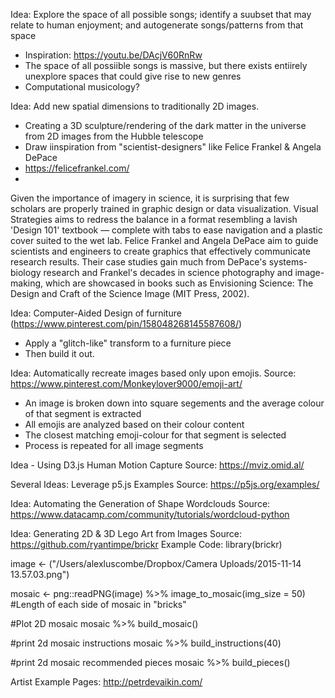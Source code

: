

Idea: Explore the space of all possible songs; identify a suubset that may relate to human enjoyment; and autogenerate songs/patterns from that space
- Inspiration: https://youtu.be/DAcjV60RnRw
- The space of all possiible songs is massive, but there exists entiirely unexplore spaces that could give rise to new genres
- Computational musicology?


Idea: Add new spatial dimensions to traditionally 2D images.
- Creating a 3D sculpture/rendering of the dark matter in the universe from 2D images from the Hubble telescope
- Draw iinspiration from "scientist-designers" like Felice Frankel & Angela DePace
- https://felicefrankel.com/
- 

Given the importance of imagery in science, it is surprising that few scholars are properly trained in graphic design or data visualization. Visual Strategies aims to redress the balance in a format resembling a lavish 'Design 101' textbook — complete with tabs to ease navigation and a plastic cover suited to the wet lab. Felice Frankel and Angela DePace aim to guide scientists and engineers to create graphics that effectively communicate research results. Their case studies gain much from DePace's systems-biology research and Frankel's decades in science photography and image-making, which are showcased in books such as Envisioning Science: The Design and Craft of the Science Image (MIT Press, 2002).





Idea: Computer-Aided Design of furniture (https://www.pinterest.com/pin/158048268145587608/)
- Apply a "glitch-like" transform to a furniture piece
- Then build it out.



Idea: Automatically recreate images based only upon emojis.
Source: https://www.pinterest.com/Monkeylover9000/emoji-art/

- An image is broken down into square segements and the average colour of that segment is extracted
- All emojis are analyzed based on their colour content
- The closest matching emoji-colour for that segment is selected
- Process is repeated for all image segments

Idea - Using D3.js Human Motion Capture 
Source: https://mviz.omid.al/

Several Ideas: Leverage p5.js Examples
Source: https://p5js.org/examples/


Idea: Automating the Generation of Shape Wordclouds
Source: https://www.datacamp.com/community/tutorials/wordcloud-python


Idea: Generating 2D & 3D Lego Art from Images
Source: https://github.com/ryantimpe/brickr
Example Code:
library(brickr)

image <- ("/Users/alexluscombe/Dropbox/Camera Uploads/2015-11-14 13.57.03.png")

mosaic <- png::readPNG(image) %>%
  image_to_mosaic(img_size = 50) #Length of each side of mosaic in "bricks"

#Plot 2D mosaic
mosaic %>% build_mosaic()

#print 2d mosaic instructions
mosaic %>% build_instructions(40)

#print 2d mosaic recommended pieces
mosaic %>% build_pieces()




Artist Example Pages:
http://petrdevaikin.com/
